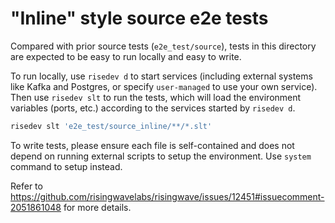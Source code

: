 # "Inline" style source e2e tests

Compared with prior source tests (`e2e_test/source`), tests in this directory are expected to be easy to run locally and easy to write.

To run locally, use `risedev d` to start services (including external systems like Kafka and Postgres, or specify `user-managed` to use your own service).
Then use `risedev slt` to run the tests, which will load the environment variables (ports, etc.)
according to the services started by `risedev d`.

```sh
risedev slt 'e2e_test/source_inline/**/*.slt'
```

To write tests, please ensure each file is self-contained and does not depend on running external scripts to setup the environment.
Use `system` command to setup instead.

Refer to https://github.com/risingwavelabs/risingwave/issues/12451#issuecomment-2051861048 for more details.
